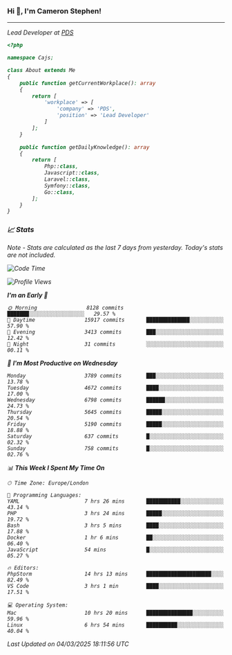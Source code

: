### Hi 👋, I'm Cameron Stephen!
<hr>
<p><em>Lead Developer at <a href="https://prindatasolutions.co.uk">PDS</a></p>


```php
<?php

namespace Cajs;

class About extends Me
{
    public function getCurrentWorkplace(): array
    {
        return [
            'workplace' => [
                'company' => 'PDS',
                'position' => 'Lead Developer'
            ]
        ];
    }

    public function getDailyKnowledge(): array
    {
        return [
            Php::class,
            Javascript::class,
            Laravel::class,
            Symfony::class,
            Go::class,
        ];
    }
}
```

### 📈 Stats
<p><em>Note - Stats are calculated as the last 7 days from yesterday. Today's stats are not included.</em></p>


<!--START_SECTION:waka-->
![Code Time](http://img.shields.io/badge/Code%20Time-4%2C368%20hrs%2040%20mins-blue)

![Profile Views](http://img.shields.io/badge/Profile%20Views-0-blue)

**I'm an Early 🐤** 

```text
🌞 Morning                8128 commits        ███████░░░░░░░░░░░░░░░░░░   29.57 % 
🌆 Daytime                15917 commits       ██████████████░░░░░░░░░░░   57.90 % 
🌃 Evening                3413 commits        ███░░░░░░░░░░░░░░░░░░░░░░   12.42 % 
🌙 Night                  31 commits          ░░░░░░░░░░░░░░░░░░░░░░░░░   00.11 % 
```
📅 **I'm Most Productive on Wednesday** 

```text
Monday                   3789 commits        ███░░░░░░░░░░░░░░░░░░░░░░   13.78 % 
Tuesday                  4672 commits        ████░░░░░░░░░░░░░░░░░░░░░   17.00 % 
Wednesday                6798 commits        ██████░░░░░░░░░░░░░░░░░░░   24.73 % 
Thursday                 5645 commits        █████░░░░░░░░░░░░░░░░░░░░   20.54 % 
Friday                   5190 commits        █████░░░░░░░░░░░░░░░░░░░░   18.88 % 
Saturday                 637 commits         █░░░░░░░░░░░░░░░░░░░░░░░░   02.32 % 
Sunday                   758 commits         █░░░░░░░░░░░░░░░░░░░░░░░░   02.76 % 
```


📊 **This Week I Spent My Time On** 

```text
🕑︎ Time Zone: Europe/London

💬 Programming Languages: 
YAML                     7 hrs 26 mins       ███████████░░░░░░░░░░░░░░   43.14 % 
PHP                      3 hrs 24 mins       █████░░░░░░░░░░░░░░░░░░░░   19.72 % 
Bash                     3 hrs 5 mins        ████░░░░░░░░░░░░░░░░░░░░░   17.88 % 
Docker                   1 hr 6 mins         ██░░░░░░░░░░░░░░░░░░░░░░░   06.40 % 
JavaScript               54 mins             █░░░░░░░░░░░░░░░░░░░░░░░░   05.27 % 

🔥 Editors: 
PhpStorm                 14 hrs 13 mins      █████████████████████░░░░   82.49 % 
VS Code                  3 hrs 1 min         ████░░░░░░░░░░░░░░░░░░░░░   17.51 % 

💻 Operating System: 
Mac                      10 hrs 20 mins      ███████████████░░░░░░░░░░   59.96 % 
Linux                    6 hrs 54 mins       ██████████░░░░░░░░░░░░░░░   40.04 % 
```


 Last Updated on 04/03/2025 18:11:56 UTC
<!--END_SECTION:waka-->
